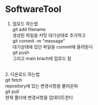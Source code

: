 # SoftwareTool

1. 업로드 하는법<br/>
git add filename<br/>
  생성된 파일을 커밋 대기상태로 추가하고<br/>
git commit -m "message"<br/>
  대기상태에 있던 파일을 commit에 올려둔다<br/>
git push<br/>
  그리고 main brach에 업로드 됨<br/>
<br/>
2. 다운로드 하는법<br/>
git fetch<br/>
  repository에 있는 변경사항을 불러온뒤<br/>
git pull<br/>
  현재 폴더에 변경사항을 업데이트한다<br/>

